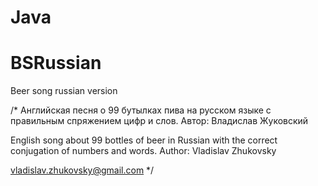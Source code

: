 # Java
# BSRussian
Beer song russian version

/* Английская песня о 99 бутылках пива на русском языке
с правильным спряжением цифр и слов.
Автор: Владислав Жуковский

English song about 99 bottles of beer in Russian
with the correct conjugation of numbers and words.
Author: Vladislav Zhukovsky

vladislav.zhukovsky@gmail.com
 */
